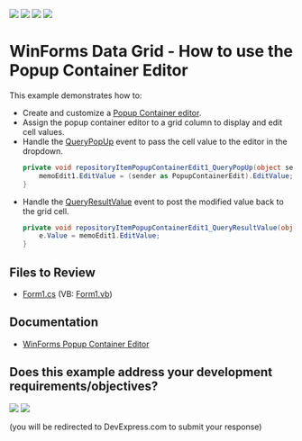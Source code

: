 <!-- default badges list -->
![](https://img.shields.io/endpoint?url=https://codecentral.devexpress.com/api/v1/VersionRange/128632334/13.1.4%2B)
[![](https://img.shields.io/badge/Open_in_DevExpress_Support_Center-FF7200?style=flat-square&logo=DevExpress&logoColor=white)](https://supportcenter.devexpress.com/ticket/details/E1082)
[![](https://img.shields.io/badge/📖_How_to_use_DevExpress_Examples-e9f6fc?style=flat-square)](https://docs.devexpress.com/GeneralInformation/403183)
[![](https://img.shields.io/badge/💬_Leave_Feedback-feecdd?style=flat-square)](#does-this-example-address-your-development-requirementsobjectives)
<!-- default badges end -->

# WinForms Data Grid - How to use the Popup Container Editor

This example demonstrates how to:

* Create and customize a [Popup Container editor](https://docs.devexpress.com/WindowsForms/612/controls-and-libraries/editors-and-simple-controls/popup-container-editor).
* Assign the popup container editor to a grid column to display and edit cell values.
* Handle the [QueryPopUp](https://docs.devexpress.com/WindowsForms/DevExpress.XtraEditors.Repository.RepositoryItemPopupBase.QueryPopUp) event to pass the cell value to the editor in the dropdown.
  ```csharp
  private void repositoryItemPopupContainerEdit1_QueryPopUp(object sender, CancelEventArgs e) {
      memoEdit1.EditValue = (sender as PopupContainerEdit).EditValue;
  }
  ```
* Handle the [QueryResultValue](https://docs.devexpress.com/WindowsForms/DevExpress.XtraEditors.Repository.RepositoryItemPopupContainerEdit.QueryResultValue) event to post the modified value back to the grid cell.
  ```csharp
  private void repositoryItemPopupContainerEdit1_QueryResultValue(object sender, DevExpress.XtraEditors.Controls.QueryResultValueEventArgs e) {
      e.Value = memoEdit1.EditValue;
  }
  ```


## Files to Review

* [Form1.cs](./CS/WindowsFormsApplication7/Form1.cs) (VB: [Form1.vb](./VB/WindowsFormsApplication7/Form1.vb))


## Documentation

* [WinForms Popup Container Editor](https://docs.devexpress.com/WindowsForms/612/controls-and-libraries/editors-and-simple-controls/popup-container-editor)
<!-- feedback -->
## Does this example address your development requirements/objectives?

[<img src="https://www.devexpress.com/support/examples/i/yes-button.svg"/>](https://www.devexpress.com/support/examples/survey.xml?utm_source=github&utm_campaign=winforms-grid-popupcontaineredit&~~~was_helpful=yes) [<img src="https://www.devexpress.com/support/examples/i/no-button.svg"/>](https://www.devexpress.com/support/examples/survey.xml?utm_source=github&utm_campaign=winforms-grid-popupcontaineredit&~~~was_helpful=no)

(you will be redirected to DevExpress.com to submit your response)
<!-- feedback end -->

